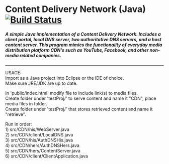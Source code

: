 # Content Delivery Network (Java) [![Build Status](https://travis-ci.org/razr22/ContentDeliveryNetwork.svg?branch=master)](https://travis-ci.org/razr22/ContentDeliveryNetwork)

##### A simple Java implementation of a Content Delivery Network. Includes a client portal, local DNS server, two authoritative DNS servers, and a host content server. This program mimics the functionality of everyday media distribution platform CDN's such as YouTube, Facebook, and other non-media related companies. 
---
USAGE:  
  Import as a Java project into Eclipse or the IDE of choice.  
  Make sure JRE/JDK are up to date.  
  
  In 'public/index.html' modify file to include link(s) to media files.  
  Create folder under 'testProj/' to serve content and name it "CDN", place media files in folder.  
  Create folder under 'testProj/' that stores retrieved content and name it "retrieve".  
    
  Run in order:  
      1) src/CDN/his/WebServer.java  
      2) src/CDN/client/LocalDNS.java  
      3) src/CDN/his/AuthDNSHis.java  
      4) src/CDN/hers/AuthDNSHers.java  
      5) src/CDN/hers/ContentServer.java  
      6) src/CDN/client/ClientApplication.java
